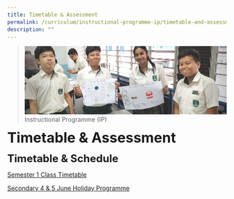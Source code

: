 ```yaml
---
title: Timetable & Assessment
permalink: /curriculum/instructional-programme-ip/timetable-and-assessment
description: ""
---
```

>![](/images/Curriculum/Curriculum.jpg)
>Instructional Programme (IP)

**<font size=6>Timetable & Assessment</font>**

**<font size=5>Timetable & Schedule</font>**

[Semester 1 Class Timetable](https://sites.google.com/moe.edu.sg/skss-student-ict/2022-timetable)  

[Secondary 4 & 5 June Holiday Programme](https://drive.google.com/file/d/1Kv5-v_9xHPzbHudTF-RtPcT22y0vxtzw/view)